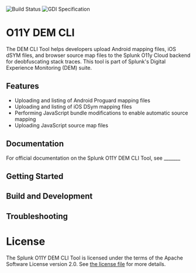 ![Build Status](https://img.shields.io/github/actions/workflow/status/signalfx/o11y-dem-cli/main.yaml?branch=main&style=for-the-badge)
![GDI Specification](https://img.shields.io/badge/GDI-1.7.0-blueviolet?style=for-the-badge)


# O11Y DEM CLI

The DEM CLI Tool helps developers upload Android mapping files, iOS dSYM files, and browser source map files to the Splunk O11y Cloud backend for deobfuscating stack traces. This tool is part of Splunk's Digital Experience Monitoring (DEM) suite.

## Features

* Uploading and listing of Android Proguard mapping files
* Uploading and listing of iOS DSym mapping files
* Performing JavaScript bundle modifications to enable automatic source mapping
* Uploading JavaScript source map files

## Documentation

For official documentation on the Splunk O11Y DEM CLI Tool, see _______

## Getting Started

## Build and Development

## Troubleshooting

# License

The Splunk O11Y DEM CLI Tool is licensed under the terms of the Apache Software License
version 2.0. See [the license file](./LICENSE) for more details.

